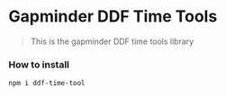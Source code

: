 # Gapminder DDF Time Tools
> This is the gapminder DDF time tools library

### How to install

`npm i ddf-time-tool`
